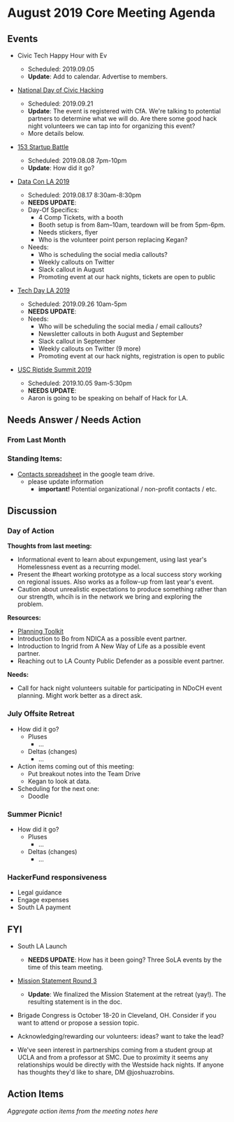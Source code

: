 # August 2019 Core Meeting Agenda

## Events

* Civic Tech Happy Hour with Ev
  * Scheduled: 2019.09.05
  * __Update__: Add to calendar.  Advertise to members.

* [National Day of Civic Hacking](https://www.codeforamerica.org/national-day-of-civic-hacking)
  * Scheduled: 2019.09.21
  * __Update__: The event is registered with CfA. We're talking to potential partners to determine what we will do. Are there some good hack night volunteers we can tap into for organizing this event?
  * More details below.

* [153 Startup Battle](https://battle.startup.network/events/395044/)
  * Scheduled: 2019.08.08 7pm-10pm
  * __Update__: How did it go?

* [Data Con LA 2019](https://www.dataconla.com/)
  * Scheduled: 2019.08.17 8:30am-8:30pm
  * __NEEDS UPDATE__:
  * Day-Of Specifics:
    * 4 Comp Tickets, with a booth
    * Booth setup is from 8am–10am, teardown will be from 5pm-6pm.
    * Needs stickers, flyer
    * Who is the volunteer point person replacing Kegan?
  * Needs: 
    * Who is scheduling the social media callouts?
    * Weekly callouts on Twitter
    * Slack callout in August
    * Promoting event at our hack nights, tickets are open to public
  
* [Tech Day LA 2019](https://techdayhq.com/los-angeles)
  * Scheduled: 2019.09.26 10am-5pm
  * __NEEDS UPDATE__:
  * Needs: 
    * Who will be scheduling the social media / email callouts?
    * Newsletter callouts in both August and September
    * Slack callout in September
    * Weekly callouts on Twitter (9 more)
    * Promoting event at our hack nights, registration is open to public
  
* [USC Riptide Summit 2019](https://uscriptide.com)
  * Scheduled: 2019.10.05 9am-5:30pm
  * __NEEDS UPDATE__:
  * Aaron is going to be speaking on behalf of Hack for LA.

## Needs Answer / Needs Action


### From Last Month



### Standing Items:

* [Contacts spreadsheet](https://docs.google.com/spreadsheets/d/1hb25B49UVwi87mXBA420q1vDS5pJJvR8AGfI9G9PNc0/) 
in the google team drive.
  * please update information
    * **important!** Potential organizational / non-profit contacts / etc.

## Discussion

### Day of Action

__Thoughts from last meeting:__

- Informational event to learn about expungement, using last year's Homelessness event as a recurring model.
- Present the #heart working prototype as a local success story working on regional issues.  Also works as a follow-up from last year's event.
- Caution about unrealistic expectations to produce something rather than our strength, whcih is in the network we bring and exploring the problem.

__Resources:__

- [Planning Toolkit](https://docs.google.com/document/d/1is2VoY4xx0NZWbhXAr7BIMuQj6OcEKDbMIEYTVASOTM/edit?ts=5d3e49d3#)
- Introduction to Bo from NDICA as a possible event partner.
- Introduction to Ingrid from A New Way of Life as a possible event partner.
- Reaching out to LA County Public Defender as a possible event partner.

__Needs:__

- Call for hack night volunteers suitable for participating in NDoCH event planning. Might work better as a direct ask.

### July Offsite Retreat

* How did it go?
  * Pluses
    * ...
  * Deltas (changes)
    * ...
* Action items coming out of this meeting:
  * Put breakout notes into the Team Drive
  * Kegan to look at data.
* Scheduling for the next one:
  * Doodle

### Summer Picnic!

* How did it go?
  * Pluses
    * ...
  * Deltas (changes)
    * ...

### HackerFund responsiveness

- Legal guidance
- Engage expenses
- South LA payment

## FYI

* South LA Launch
  * __NEEDS UPDATE__: How has it been going? Three SoLA events by the time of this team meeting.

* [Mission Statement Round 3](https://docs.google.com/document/d/1OBWyDae-ybtDY1o2xtrbW9lOMc9B_UJX-uvf0KizTsA/edit?usp=sharing)
  * __Update__: We finalized the Mission Statement at the retreat (yay!). The resulting statement is in the doc.

* Brigade Congress is October 18-20 in Cleveland, OH. Consider if you want to attend or propose a session topic.

* Acknowledging/rewarding our volunteers: ideas? want to take the lead?

* We've seen interest in partnerships coming from a student group at UCLA and from a professor at SMC. Due to proximity it seems any relationships would be directly with the Westside hack nights. If anyone has thoughts they'd like to share, DM @joshuazrobins.

## Action Items

_Aggregate action items from the meeting notes here_

